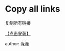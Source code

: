 # Copy all links

复制所有链接

[【点击安装】](https://github.com/FirefoxBar/userscript/raw/master/Copy_all_links/Copy_all_links.user.js)

author: 泷涯
